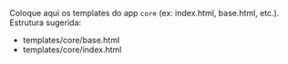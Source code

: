 Coloque aqui os templates do app `core` (ex: index.html, base.html, etc.).
Estrutura sugerida:
- templates/core/base.html
- templates/core/index.html
